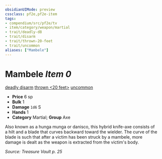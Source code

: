 ```yaml
---
obsidianUIMode: preview
cssclass: pf2e,pf2e-item
tags:
- compendium/src/pf2e/tv
- item/category/weapon/martial
- trait/deadly-d8
- trait/disarm
- trait/thrown-20-feet
- trait/uncommon
aliases: ["Mambele"]
---
```

# Mambele *Item 0*  
[deadly <d8>](rules/traits/deadly-d8.md "Deadly Weapon Trait")  [disarm](rules/traits/disarm.md "Disarm Weapon Trait")  [thrown <20 feet>](rules/traits/thrown-20-feet.md "Thrown Weapon Trait")  [uncommon](rules/traits/uncommon.md "Uncommon Rarity Trait")  

- **Price** 6 sp
- **Bulk** 1
- **Damage** `1d6` S
- **Hands** 1
- **Category** Martial; **Group** Axe 

Also known as a hunga munga or danisco, this hybrid knife-axe consists of a hilt and a blade that curves backward toward the wielder. The curve of the blade is such that after a victim has been struck by a mambele, more damage is dealt as the weapon is extracted from the victim's body.

*Source: Treasure Vault p. 25*